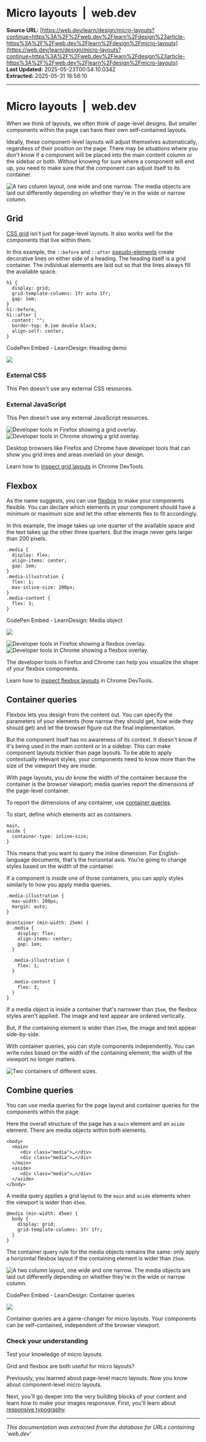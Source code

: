 # Micro layouts  |  web.dev

**Source URL:** [https://web.dev/learn/design/micro-layouts?continue=https%3A%2F%2Fweb.dev%2Flearn%2Fdesign%23article-https%3A%2F%2Fweb.dev%2Flearn%2Fdesign%2Fmicro-layouts](https://web.dev/learn/design/micro-layouts?continue=https%3A%2F%2Fweb.dev%2Flearn%2Fdesign%23article-https%3A%2F%2Fweb.dev%2Flearn%2Fdesign%2Fmicro-layouts)  
**Last Updated:** 2025-05-23T00:54:10.034Z  
**Extracted:** 2025-05-31 16:58:10

---

# Micro layouts  |  web.dev

When we think of layouts, we often think of page-level designs. But smaller components within the page can have their own self-contained layouts.

Ideally, these component-level layouts will adjust themselves automatically, regardless of their position on the page. There may be situations where you don't know if a component will be placed into the main content column or the sidebar or both. Without knowing for sure where a component will end up, you need to make sure that the component can adjust itself to its container.

![A two column layout, one wide and one narrow. The media objects are laid out differently depending on whether they're in the wide or narrow column.](https://web.dev/static/learn/design/micro-layouts/image/a-column-layout-wide-a73d0e5e2462.png)

## Grid

[CSS grid](https://web.dev/learn/css/grid) isn't just for page-level layouts. It also works well for the components that live within them.

In this example, the `::before` and `::after` [pseudo-elements](https://web.dev/learn/css/pseudo-elements) create decorative lines on either side of a heading. The heading itself is a grid container. The individual elements are laid out so that the lines always fill the available space.

```
h1 {
  display: grid;
  grid-template-columns: 1fr auto 1fr;
  gap: 1em;
}
h1::before,
h1::after {
  content: "";
  border-top: 0.1em double black;
  align-self: center;
}
```

  CodePen Embed - LearnDesign: Heading demo  

[![](https://assets.codepen.io/5928893/internal/avatars/users/default.png?fit=crop&format=auto&height=256&version=1616020020&width=256)](https://codepen.io/web-dot-dev)

### External CSS

This Pen doesn't use any external CSS resources.

### External JavaScript

This Pen doesn't use any external JavaScript resources.

![Developer tools in Firefox showing a grid overlay.](https://web.dev/static/learn/design/micro-layouts/image/developer-tools-firefox-41cc2b52eb644.png) ![Developer tools in Chrome showing a grid overlay.](https://web.dev/static/learn/design/micro-layouts/image/developer-tools-chrome-s-295e54e7843c5.png)

Desktop browsers like Firefox and Chrome have developer tools that can show you grid lines and areas overlaid on your design.

Learn how to [inspect grid layouts](https://developer.chrome.com/docs/devtools/css/grid) in Chrome DevTools.

## Flexbox

As the name suggests, you can use [flexbox](https://web.dev/learn/css/flexbox) to make your components flexible. You can declare which elements in your component should have a minimum or maximum size and let the other elements flex to fit accordingly.

In this example, the image takes up one quarter of the available space and the text takes up the other three quarters. But the image never gets larger than 200 pixels.

```
.media {
  display: flex;
  align-items: center;
  gap: 1em;
}
.media-illustration {
  flex: 1;
  max-inline-size: 200px;
}
.media-content {
  flex: 3;
}
```

  CodePen Embed - LearnDesign: Media object  

[![](https://assets.codepen.io/5928893/internal/avatars/users/default.png?fit=crop&format=auto&height=256&version=1616020020&width=256)](https://codepen.io/web-dot-dev)

![Developer tools in Firefox showing a flexbox overlay.](https://web.dev/static/learn/design/micro-layouts/image/developer-tools-firefox-4f0d749fd4328.png) ![Developer tools in Chrome showing a flexbox overlay.](https://web.dev/static/learn/design/micro-layouts/image/developer-tools-chrome-s-49b481f837205.png)

The developer tools in Firefox and Chrome can help you visualize the shape of your flexbox components.

Learn how to [inspect flexbox layouts](https://developer.chrome.com/docs/devtools/css/flexbox) in Chrome DevTools.

## Container queries

Flexbox lets you design from the content out. You can specify the parameters of your elements (how narrow they should get, how wide they should get) and let the browser figure out the final implementation.

But the component itself has no awareness of its context. It doesn't know if it's being used in the main content or in a sidebar. This can make component layouts trickier than page layouts. To be able to apply contextually relevant styles, your components need to know more than the size of the viewport they are inside.

With page layouts, you _do_ know the width of the container because the container is the browser viewport; media queries report the dimensions of the page-level container.

To report the dimensions of any container, use [container queries](https://developer.mozilla.org/docs/Web/CSS/CSS_Container_Queries).

To start, define which elements act as containers.

```
main,
aside {
  container-type: inline-size;
}
```

This means that you want to query the inline dimension. For English-language documents, that's the horizontal axis. You're going to change styles based on the width of the container.

If a component is inside one of those containers, you can apply styles similarly to how you apply media queries.

```
.media-illustration {
  max-width: 200px;
  margin: auto;
}

@container (min-width: 25em) {
  .media {
    display: flex;
    align-items: center;
    gap: 1em;
  }

  .media-illustration {
    flex: 1;
  }

  .media-content {
    flex: 3;
  }
}
```

If a media object is inside a container that's narrower than `25em`, the flexbox styles aren't applied. The image and text appear are ordered vertically.

But, if the containing element is wider than `25em`, the image and text appear side-by-side.

With container queries, you can style components independently. You can write rules based on the width of the containing element; the width of the viewport no longer matters.

![Two containers of different sizes.](https://web.dev/static/learn/design/micro-layouts/image/two-containers-different-5a460bfff7342.png)

## Combine queries

You can use media queries for the page layout and container queries for the components within the page.

Here the overall structure of the page has a `main` element and an `aside` element. There are media objects within both elements.

```
<body>
  <main>
     <div class="media">…</div>
     <div class="media">…</div>
  </main>
  <aside>
     <div class="media">…</div>
  </aside>
</body>
```

A media query applies a grid layout to the `main` and `aside` elements when the viewport is wider than `45em`.

```
@media (min-width: 45em) {
  body {
    display: grid;
    grid-template-columns: 3fr 1fr;
  }
}
```

The container query rule for the media objects remains the same: only apply a horizontal flexbox layout if the containing element is wider than `25em`.

![A two column layout, one wide and one narrow. 
The media objects are laid out differently depending on whether they're in the wide or narrow column.](https://web.dev/static/learn/design/micro-layouts/image/a-column-layout-wide-d26ea1e0030e.png)

  CodePen Embed - LearnDesign: Container queries  

[![](https://assets.codepen.io/5928893/internal/avatars/users/default.png?fit=crop&format=auto&height=256&version=1616020020&width=256)](https://codepen.io/web-dot-dev)

Container queries are a game-changer for micro layouts. Your components can be self-contained, independent of the browser viewport.

### Check your understanding

Test your knowledge of micro layouts.

Grid and flexbox are both useful for micro layouts?

Previously, you learned about page-level macro layouts. Now you know about component-level micro layouts.

Next, you'll go deeper into the very building blocks of your content and learn how to make your images responsive. First, you'll learn about [responsive typography](https://web.dev/learn/design/typography).

---

*This documentation was extracted from the database for URLs containing 'web.dev'*
